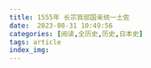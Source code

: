 ```yaml
---
title: 1555年 长宗我部国亲统一土佐
date:  2023-08-31 10:49:56
categories: [阅读,全历史,历史,日本史]
tags: article
index_img: 
---
```


